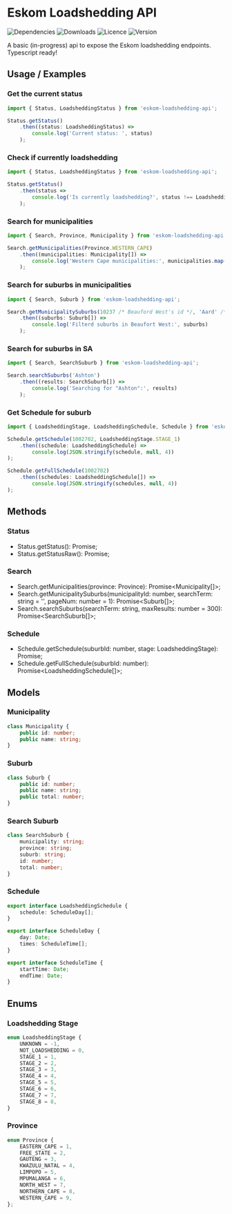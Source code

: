# Eskom Loadshedding API

![Dependencies](https://img.shields.io/david/polarizedions/eskom-loadshedding-api?style=for-the-badge)
![Downloads](https://img.shields.io/npm/dm/eskom-loadshedding-api?style=for-the-badge&color=informational)
![Licence](https://img.shields.io/npm/l/eskom-loadshedding-api?style=for-the-badge&color=red)
![Version](https://img.shields.io/npm/v/eskom-loadshedding-api?style=for-the-badge)

A basic (in-progress) api to expose the Eskom loadshedding endpoints. Typescript ready!

## Usage / Examples

### Get the current status

```ts
import { Status, LoadsheddingStatus } from 'eskom-loadshedding-api';

Status.getStatus()
    .then((status: LoadsheddingStatus) =>
        console.log('Current status: ', status)
    );
```

### Check if currently loadshedding
```ts
import { Status, LoadsheddingStatus } from 'eskom-loadshedding-api';

Status.getStatus()
    .then(status =>
        console.log('Is currently loadshedding?', status !== LoadsheddingStatus.NOT_LOADSHEDDING)
    );
```

### Search for municipalities

```ts
import { Search, Province, Municipality } from 'eskom-loadshedding-api';

Search.getMunicipalities(Province.WESTERN_CAPE)
    .then((municipalities: Municipality[]) => 
        console.log('Western Cape municipalities:', municipalities.map((el: Municipality) => el.name))
    );

```

### Search for suburbs in municipalities

```ts
import { Search, Suburb } from 'eskom-loadshedding-api';

Search.getMunicipalitySuburbs(10237 /* Beauford West's id */, 'Aard' /* Search term */)
    .then((suburbs: Suburb[]) =>
        console.log('Filterd suburbs in Beaufort West:', suburbs)
    );
```

### Search for suburbs in SA

```ts
import { Search, SearchSuburb } from 'eskom-loadshedding-api';

Search.searchSuburbs('Ashton')
    .then((results: SearchSuburb[]) => 
        console.log('Searching for "Ashton":', results)
    );

```

### Get Schedule for suburb

```ts
import { LoadsheddingStage, LoadsheddingSchedule, Schedule } from 'eskom-loadshedding-api';

Schedule.getSchedule(1002702, LoadsheddingStage.STAGE_1)
    .then((schedule: LoadsheddingSchedule) =>
        console.log(JSON.stringify(schedule, null, 4))
);

Schedule.getFullSchedule(1002702)
    .then((schedules: LoadsheddingSchedule[]) =>
        console.log(JSON.stringify(schedules, null, 4))
);
```

## Methods

### Status
+ Status.getStatus(): Promise<LoadsheddingStatus>;
+ Status.getStatusRaw(): Promise<LoadsheddingStatusRaw>;

### Search
+ Search.getMunicipalities(province: Province): Promise<Municipality[]>;
+ Search.getMunicipalitySuburbs(municipalityId: number, searchTerm: string = '', pageNum: number = 1): Promise<Suburb[]>;
+ Search.searchSuburbs(searchTerm: string, maxResults: number = 300): Promise<SearchSuburb[]>;

### Schedule
+ Schedule.getSchedule(suburbId: number, stage: LoadsheddingStage): Promise<LoadsheddingSchedule>;
+ Schedule.getFullSchedule(suburbId: number): Promise<LoadsheddingSchedule[]>;

## Models

### Municipality

```ts
class Municipality {
    public id: number;
    public name: string;
}
```

### Suburb

```ts
class Suburb {
    public id: number;
    public name: string;
    public total: number;
}
```

### Search Suburb

```ts
class SearchSuburb {
    municipality: string;
    province: string;
    suburb: string;
    id: number;
    total: number;
}
```

### Schedule

```ts
export interface LoadsheddingSchedule {
    schedule: ScheduleDay[];
}

export interface ScheduleDay {
    day: Date;
    times: ScheduleTime[];
}

export interface ScheduleTime {
    startTime: Date;
    endTime: Date;
}

```

## Enums

### Loadshedding Stage
```ts
enum LoadsheddingStage {
    UNKNOWN = -1,
    NOT_LOADSHEDDING = 0,
    STAGE_1 = 1,
    STAGE_2 = 2,
    STAGE_3 = 3,
    STAGE_4 = 4,
    STAGE_5 = 5,
    STAGE_6 = 6,
    STAGE_7 = 7,
    STAGE_8 = 8,
}
```

### Province

```ts
enum Province {
    EASTERN_CAPE = 1,
    FREE_STATE = 2,
    GAUTENG = 3,
    KWAZULU_NATAL = 4,
    LIMPOPO = 5,
    MPUMALANGA = 6,
    NORTH_WEST = 7,
    NORTHERN_CAPE = 8,
    WESTERN_CAPE = 9,
};
```
